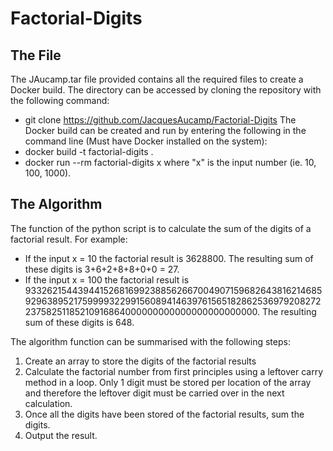 # Factorial-Digits

## The File
The JAucamp.tar file provided contains all the required files to create a Docker build. The directory can be accessed by cloning the repository with the following command:
 - git clone https://github.com/JacquesAucamp/Factorial-Digits
The Docker build can be created and run by entering the following in the command line (Must have Docker installed on the system):
 - docker build -t factorial-digits .
 - docker run --rm factorial-digits x
where "x" is the input number (ie. 10, 100, 1000).

## The Algorithm
The function of the python script is to calculate the sum of the digits of a factorial result. For example:
 - If the input x = 10 the factorial result is 3628800. The resulting sum of these digits is 3+6+2+8+8+0+0 = 27.
 - If the input x = 100 the factorial result is 93326215443944152681699238856266700490715968264381621468592963895217599993229915608941463976156518286253697920827223758251185210916864000000000000000000000000. The resulting sum of these digits is 648.

The algorithm function can be summarised with the following steps:
 1. Create an array to store the digits of the factorial results
 2. Calculate the factorial number from first principles using a leftover carry method in a loop. Only 1 digit must be stored per location of the array and therefore the leftover digit must be carried over in the next calculation.
 3. Once all the digits have been stored of the factorial results, sum the digits.
 4. Output the result.
